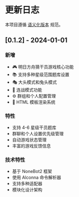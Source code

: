 # 更新日志

本项目遵循 [语义化版本](https://semver.org/lang/zh-CN/) 规范。

## [0.1.2] - 2024-01-01

### 新增
- 🎮 明日方舟猜干员游戏核心功能
- 📚 支持多种星级范围题库设置
- 🎭 大头模式和兔头模式
- 🔄 连战模式功能
- ⚙️ 群组和个人配置管理
- 🎨 HTML 模板渲染系统

### 特性
- 支持 4-6 星级干员题库
- 群聊和个人设置优先级管理
- 自动游戏状态管理
- 丰富的游戏反馈信息

### 技术特性
- 基于 NoneBot2 框架
- 使用 Alconna 命令解析器
- 支持多种适配器
- 模块化设计架构

